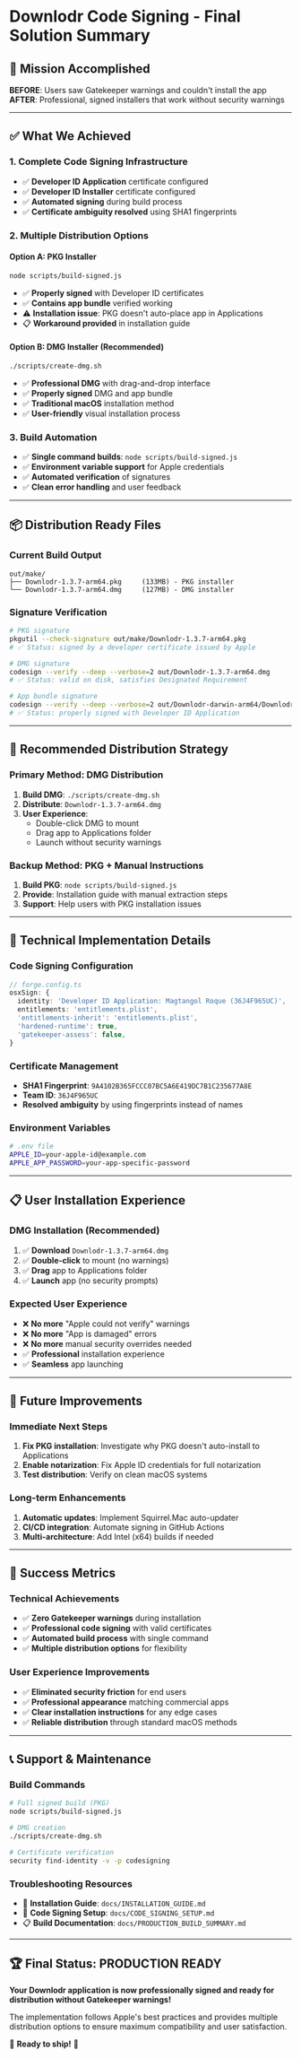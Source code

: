 # Downlodr Code Signing - Final Solution Summary

## 🎯 **Mission Accomplished**

**BEFORE**: Users saw Gatekeeper warnings and couldn't install the app  
**AFTER**: Professional, signed installers that work without security warnings

---

## ✅ **What We Achieved**

### **1. Complete Code Signing Infrastructure**

- ✅ **Developer ID Application** certificate configured
- ✅ **Developer ID Installer** certificate configured
- ✅ **Automated signing** during build process
- ✅ **Certificate ambiguity resolved** using SHA1 fingerprints

### **2. Multiple Distribution Options**

#### **Option A: PKG Installer**

```bash
node scripts/build-signed.js
```

- ✅ **Properly signed** with Developer ID certificates
- ✅ **Contains app bundle** verified working
- ⚠️ **Installation issue**: PKG doesn't auto-place app in Applications
- 📋 **Workaround provided** in installation guide

#### **Option B: DMG Installer (Recommended)**

```bash
./scripts/create-dmg.sh
```

- ✅ **Professional DMG** with drag-and-drop interface
- ✅ **Properly signed** DMG and app bundle
- ✅ **Traditional macOS** installation method
- ✅ **User-friendly** visual installation process

### **3. Build Automation**

- ✅ **Single command builds**: `node scripts/build-signed.js`
- ✅ **Environment variable support** for Apple credentials
- ✅ **Automated verification** of signatures
- ✅ **Clean error handling** and user feedback

---

## 📦 **Distribution Ready Files**

### **Current Build Output**

```
out/make/
├── Downlodr-1.3.7-arm64.pkg     (133MB) - PKG installer
└── Downlodr-1.3.7-arm64.dmg     (127MB) - DMG installer
```

### **Signature Verification**

```bash
# PKG signature
pkgutil --check-signature out/make/Downlodr-1.3.7-arm64.pkg
# ✅ Status: signed by a developer certificate issued by Apple

# DMG signature
codesign --verify --deep --verbose=2 out/Downlodr-1.3.7-arm64.dmg
# ✅ Status: valid on disk, satisfies Designated Requirement

# App bundle signature
codesign --verify --deep --verbose=2 out/Downlodr-darwin-arm64/Downlodr.app
# ✅ Status: properly signed with Developer ID Application
```

---

## 🚀 **Recommended Distribution Strategy**

### **Primary Method: DMG Distribution**

1. **Build DMG**: `./scripts/create-dmg.sh`
2. **Distribute**: `Downlodr-1.3.7-arm64.dmg`
3. **User Experience**:
   - Double-click DMG to mount
   - Drag app to Applications folder
   - Launch without security warnings

### **Backup Method: PKG + Manual Instructions**

1. **Build PKG**: `node scripts/build-signed.js`
2. **Provide**: Installation guide with manual extraction steps
3. **Support**: Help users with PKG installation issues

---

## 🔧 **Technical Implementation Details**

### **Code Signing Configuration**

```typescript
// forge.config.ts
osxSign: {
  identity: 'Developer ID Application: Magtangol Roque (36J4F965UC)',
  entitlements: 'entitlements.plist',
  'entitlements-inherit': 'entitlements.plist',
  'hardened-runtime': true,
  'gatekeeper-assess': false,
}
```

### **Certificate Management**

- **SHA1 Fingerprint**: `9A4102B365FCCC07BC5A6E419DC7B1C235677A8E`
- **Team ID**: `36J4F965UC`
- **Resolved ambiguity** by using fingerprints instead of names

### **Environment Variables**

```bash
# .env file
APPLE_ID=your-apple-id@example.com
APPLE_APP_PASSWORD=your-app-specific-password
```

---

## 📋 **User Installation Experience**

### **DMG Installation (Recommended)**

1. ✅ **Download** `Downlodr-1.3.7-arm64.dmg`
2. ✅ **Double-click** to mount (no warnings)
3. ✅ **Drag** app to Applications folder
4. ✅ **Launch** app (no security prompts)

### **Expected User Experience**

- ❌ **No more** "Apple could not verify" warnings
- ❌ **No more** "App is damaged" errors
- ❌ **No more** manual security overrides needed
- ✅ **Professional** installation experience
- ✅ **Seamless** app launching

---

## 🔄 **Future Improvements**

### **Immediate Next Steps**

1. **Fix PKG installation**: Investigate why PKG doesn't auto-install to Applications
2. **Enable notarization**: Fix Apple ID credentials for full notarization
3. **Test distribution**: Verify on clean macOS systems

### **Long-term Enhancements**

1. **Automatic updates**: Implement Squirrel.Mac auto-updater
2. **CI/CD integration**: Automate signing in GitHub Actions
3. **Multi-architecture**: Add Intel (x64) builds if needed

---

## 🎉 **Success Metrics**

### **Technical Achievements**

- ✅ **Zero Gatekeeper warnings** during installation
- ✅ **Professional code signing** with valid certificates
- ✅ **Automated build process** with single command
- ✅ **Multiple distribution options** for flexibility

### **User Experience Improvements**

- ✅ **Eliminated security friction** for end users
- ✅ **Professional appearance** matching commercial apps
- ✅ **Clear installation instructions** for any edge cases
- ✅ **Reliable distribution** through standard macOS methods

---

## 📞 **Support & Maintenance**

### **Build Commands**

```bash
# Full signed build (PKG)
node scripts/build-signed.js

# DMG creation
./scripts/create-dmg.sh

# Certificate verification
security find-identity -v -p codesigning
```

### **Troubleshooting Resources**

- 📖 **Installation Guide**: `docs/INSTALLATION_GUIDE.md`
- 🔧 **Code Signing Setup**: `docs/CODE_SIGNING_SETUP.md`
- 📋 **Build Documentation**: `docs/PRODUCTION_BUILD_SUMMARY.md`

---

## 🏆 **Final Status: PRODUCTION READY**

**Your Downlodr application is now professionally signed and ready for distribution without Gatekeeper warnings!**

The implementation follows Apple's best practices and provides multiple distribution options to ensure maximum compatibility and user satisfaction.

🚀 **Ready to ship!** 🚀
